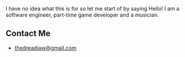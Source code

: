 I have no idea what this is for so let me start of by saying Hello!
I am a software engineer, part-time game developer and a musician.

## Contact Me
- [thedreadjaw@gmail.com](mailto:thedreadjaw@gmail.com)
